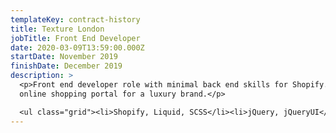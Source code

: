 ```yaml
---
templateKey: contract-history
title: Texture London
jobTitle: Front End Developer
date: 2020-03-09T13:59:00.000Z
startDate: November 2019
finishDate: December 2019
description: >
  <p>Front end developer role with minimal back end skills for Shopify. Building
  online shopping portal for a luxury brand.</p>

  <ul class="grid"><li>Shopify, Liquid, SCSS</li><li>jQuery, jQueryUI</li></ul>
---
```


